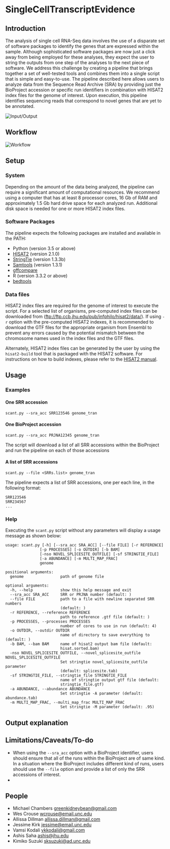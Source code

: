 # SingleCellTranscriptEvidence

## Introduction
The analysis of single cell RNA-Seq data involves the use of a disparate set of software packages to identify the genes that are expressed within the sample. Although sophisticated software packages are now just a click away from being employed for these analyses, they expect the user to string the outputs from one step of the analyses to the next piece of software. We address this challenge by creating a pipeline that brings together a set of well-tested tools and combines them into a single script that is simple and easy-to-use. The pipeline described here allows users to analyze data from the Sequence Read Archive (SRA) by providing just the BioProject accession or specific run identifiers in combination with HISAT2 index files for the genome of interest. Upon execution, this pipeline identifies sequencing reads that correspond to novel genes that are yet to be annotated.

![Input/Output](https://github.com/NCBI-Hackathons/SingleCellTranscriptEvidence/blob/master/input.output.png)

## Workflow
![Workflow](https://github.com/NCBI-Hackathons/SingleCellTranscriptEvidence/blob/master/workflow.jpg)

## Setup
### System
Depending on the amount of the data being analyzed, the pipeline can require a significant amount of computational resources. We recommend using a computer that has at least 8 processor cores, 16 Gb of RAM and approximately 1.5 Gb hard drive space for each analyzed run. Additional disk space is needed for one or more HISAT2 index files.
### Software Packages
The pipeline expects the following packages are installed and available in the PATH:
* Python (version 3.5 or above)
* [HISAT2](https://ccb.jhu.edu/software/hisat2/index.shtml) (version 2.1.0)
* [StringTie](https://ccb.jhu.edu/software/stringtie/) (version 1.3.3b)
* [Samtools](http://www.htslib.org/) (version 1.3.1)
* [gffcompare](https://github.com/gpertea/gffcompare)
* R (version 3.3.2 or above)
* [bedtools](http://bedtools.readthedocs.io/)


### Data files
HISAT2 index files are required for the genome of interest to execute the script. For a selected list of organisms, pre-computed index files can be downloaded from (ftp://ftp.ccb.jhu.edu/pub/infphilo/hisat2/data/). If using `-r` option with the pre-computed HISAT2 indexes, it is recommended to download the GTF files for the appropriate organism from Ensembl to prevent any errors caused by the potential mismatch between the chromosome names used in the index files and the GTF files.

Alternately, HISAT2 index files can be generated by the user by using the `hisat2-build` tool that is packaged with the HISAT2 software. For instructions on how to build indexes, please refer to the [HISAT2 manual](https://ccb.jhu.edu/software/hisat2/manual.shtml).


## Usage
### Examples
#### One SRR accession
` scant.py --sra_acc SRR123546 genome_tran `
#### One BioProject accession
` scant.py --sra_acc PRJNA12345 genome_tran `

The script will download a list of all SRR accessions within the BioProject and run the pipeline on each of those accessions
#### A list of SRR accessions
` scant.py --file <SRRs.list> genome_tran `

The pipeline expects a list of SRR accessions, one per each line, in the following format:
```
SRR123546
SRR234567
...
```

### Help
Executing the `scant.py` script without any parameters will display a usage message as shown below:
```
usage: scant.py [-h] [--sra_acc SRA_ACC] [--file FILE] [-r REFERENCE]
               [-p PROCESSES] [-o OUTDIR] [-b BAM]
               [-nso NOVEL_SPLICESITE_OUTFILE] [-sf STRINGTIE_FILE]
               [-a ABUNDANCE] [-m MULTI_MAP_FRAC]
               genome

positional arguments:
  genome                path of genome file

optional arguments:
  -h, --help            show this help message and exit
  --sra_acc SRA_ACC     SRR or PRJNA number (default: )
  --file FILE           path to a file with newline separated SRR numbers
                        (default: )
  -r REFERENCE, --reference REFERENCE
                        path to reference .gtf file (default: )
  -p PROCESSES, --processes PROCESSES
                        number of cores to use in run (default: 4)
  -o OUTDIR, --outdir OUTDIR
                        name of directory to save everything to (default: )
  -b BAM, --bam BAM     name of hisat2 output bam file (default:
                        hisat.sorted.bam)
  -nso NOVEL_SPLICESITE_OUTFILE, --novel_splicesite_outfile NOVEL_SPLICESITE_OUTFILE
                        Set stringtie novel_splicesite_outfile parameter
                        (default: splicesite.tab)
  -sf STRINGTIE_FILE, --stringtie_file STRINGTIE_FILE
                        name of stringtie output gtf file (default:
                        stringtie_file.gtf)
  -a ABUNDANCE, --abundance ABUNDANCE
                        Set stringtie -A parameter (default: abundance.tab)
  -m MULTI_MAP_FRAC, --multi_map_frac MULTI_MAP_FRAC
                        Set stringtie -M parameter (default: .95)
```

## Output explanation

## Limitations/Caveats/To-do
* When using the `--sra_acc` option with a BioProject identifier, users should ensure that all of the runs within the BioProject are of same kind. In a situation where the BioProject includes different kind of runs, users should use the `--file` option and provide a list of only the SRR accessions of interest.
*

## People
* Michael Chambers <greenkidneybean@gmail.com>
* Wes Crouse <wcrouse@email.unc.edu>
* Allissa Dillman <allissa.dillman@gmail.com>
* Jessime Kirk <jessime@email.unc.edu>
* Vamsi Kodali <vkkodali@gmail.com>
* Ashis Saha <ashis@jhu.edu>
* Kimiko Suzuki <sksuzuki@ad.unc.edu>
